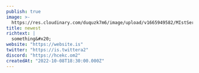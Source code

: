 ```yaml
---
publish: true
image: >-
  https://res.cloudinary.com/duquzk7m6/image/upload/v1665949582/MIstServer_Logo_v3_zzpkq1.svg
title: newest
richtext: |
  something&#x20;
website: "https://website.is"
twitter: "https://is.twittera2"
discord: "https://hcekc.om2"
createdAt: "2022-10-08T18:30:00.000Z"
---
```

